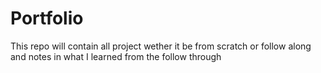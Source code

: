 # Portfolio
This repo will contain all project wether it be from scratch or follow along and notes in what I learned from the follow through
